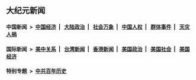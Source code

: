 ## 大纪元新闻

#### 中国新闻 &nbsp;>&nbsp; [中国经济](indexes/ncid283/README.md?06090445) &nbsp;| &nbsp; [大陆政治](indexes/ncid277/README.md?06090445) &nbsp;| &nbsp; [社会万象](indexes/ncid282/README.md?06090445) &nbsp;| &nbsp; [中国人权](indexes/ncid278/README.md?06090445) &nbsp;| &nbsp; [群体事件](indexes/ncid279/README.md?06090445) &nbsp;| &nbsp; [天灾人祸](indexes/ncid280/README.md?06090445)

#### 国际新闻 &nbsp;>&nbsp; [美中关系](indexes/nf1412576/README.md?06090445) &nbsp;| &nbsp; [台湾新闻](indexes/ncid1349361/README.md?06090445) &nbsp;| &nbsp; [香港新闻](indexes/ncid1349362/README.md?06090445) &nbsp;| &nbsp; [美国政治](indexes/ncid1078159/README.md?06090445) &nbsp;| &nbsp; [美国社会](indexes/ncid1078160/README.md?06090445) &nbsp;| &nbsp; [美国经济](indexes/ncid1078158/README.md?06090445)

#### 特别专题 &nbsp;>&nbsp; [中共百年历史](https://github.com/easy2view/epoch-special/blob/master/README.md?06090445)  
